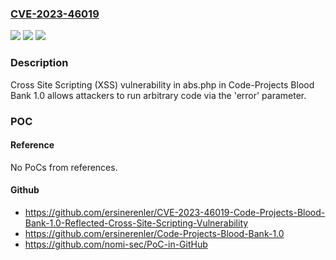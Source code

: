 ### [CVE-2023-46019](https://cve.mitre.org/cgi-bin/cvename.cgi?name=CVE-2023-46019)
![](https://img.shields.io/static/v1?label=Product&message=n%2Fa&color=blue)
![](https://img.shields.io/static/v1?label=Version&message=n%2Fa&color=blue)
![](https://img.shields.io/static/v1?label=Vulnerability&message=n%2Fa&color=brighgreen)

### Description

Cross Site Scripting (XSS) vulnerability in abs.php in Code-Projects Blood Bank 1.0 allows attackers to run arbitrary code via the 'error' parameter.

### POC

#### Reference
No PoCs from references.

#### Github
- https://github.com/ersinerenler/CVE-2023-46019-Code-Projects-Blood-Bank-1.0-Reflected-Cross-Site-Scripting-Vulnerability
- https://github.com/ersinerenler/Code-Projects-Blood-Bank-1.0
- https://github.com/nomi-sec/PoC-in-GitHub

